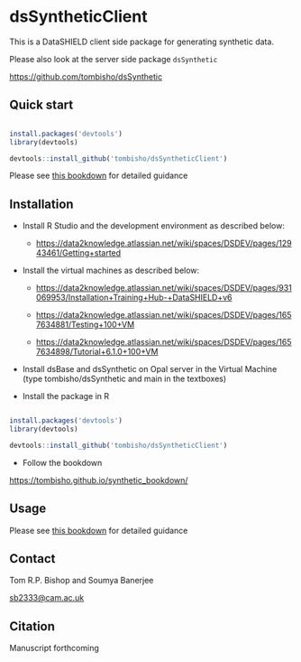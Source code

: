 # dsSyntheticClient

This is a DataSHIELD client side package for generating synthetic data.

Please also look at the server side package `dsSynthetic`

https://github.com/tombisho/dsSynthetic


## Quick start

```r

install.packages('devtools')
library(devtools)

devtools::install_github('tombisho/dsSyntheticClient')

```

Please see [this bookdown](https://tombisho.github.io/synthetic_bookdown/) for detailed guidance 



## Installation



* Install R Studio and the development environment as described below:

    * https://data2knowledge.atlassian.net/wiki/spaces/DSDEV/pages/12943461/Getting+started


* Install the virtual machines as described below:

    * https://data2knowledge.atlassian.net/wiki/spaces/DSDEV/pages/931069953/Installation+Training+Hub-+DataSHIELD+v6

    * https://data2knowledge.atlassian.net/wiki/spaces/DSDEV/pages/1657634881/Testing+100+VM

    * https://data2knowledge.atlassian.net/wiki/spaces/DSDEV/pages/1657634898/Tutorial+6.1.0+100+VM

* Install dsBase and dsSynthetic on Opal server in the Virtual Machine (type tombisho/dsSynthetic and main in the textboxes) 

* Install the package in R

```r

install.packages('devtools')
library(devtools)

devtools::install_github('tombisho/dsSyntheticClient')

```


* Follow the bookdown

https://tombisho.github.io/synthetic_bookdown/




## Usage

Please see [this bookdown](https://tombisho.github.io/synthetic_bookdown/) for detailed guidance 


## Contact

Tom R.P. Bishop and Soumya Banerjee

sb2333@cam.ac.uk


## Citation

Manuscript forthcoming


